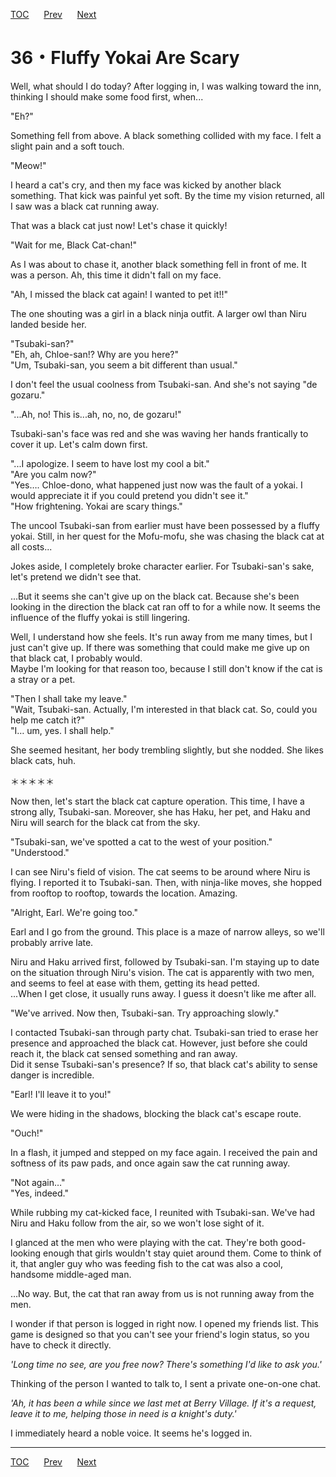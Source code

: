 [TOC](../readme.md)&nbsp;&nbsp;&nbsp;&nbsp;&nbsp;&nbsp;[Prev](Section0035.md)&nbsp;&nbsp;&nbsp;&nbsp;&nbsp;&nbsp;[Next](Section0037.md)



# 36・Fluffy Yokai Are Scary

Well, what should I do today? After logging in, I was walking toward the
inn, thinking I should make some food first, when...  
  
"Eh?"  
  
Something fell from above. A black something collided with my face. I
felt a slight pain and a soft touch.  
  
"Meow!"  
  
I heard a cat's cry, and then my face was kicked by another black
something. That kick was painful yet soft. By the time my vision
returned, all I saw was a black cat running away.  
  
That was a black cat just now! Let's chase it quickly!  
  
"Wait for me, Black Cat-chan!"  
  
As I was about to chase it, another black something fell in front of me.
It was a person. Ah, this time it didn't fall on my face.  
  
"Ah, I missed the black cat again! I wanted to pet it!!"  
  
The one shouting was a girl in a black ninja outfit. A larger owl than
Niru landed beside her.  
  
"Tsubaki-san?"  
"Eh, ah, Chloe-san!? Why are you here?"  
"Um, Tsubaki-san, you seem a bit different than usual."  
  
I don't feel the usual coolness from Tsubaki-san. And she's not saying
"de gozaru."  
  
"...Ah, no! This is...ah, no, no, de gozaru!"  
  
Tsubaki-san's face was red and she was waving her hands frantically to
cover it up. Let's calm down first.  
  
"...I apologize. I seem to have lost my cool a bit."  
"Are you calm now?"  
"Yes…. Chloe-dono, what happened just now was the fault of a yokai. I
would appreciate it if you could pretend you didn't see it."  
"How frightening. Yokai are scary things."  
  
The uncool Tsubaki-san from earlier must have been possessed by a fluffy
yokai. Still, in her quest for the Mofu-mofu, she was chasing the black
cat at all costs...  
  
Jokes aside, I completely broke character earlier. For Tsubaki-san's
sake, let's pretend we didn't see that.  
  
...But it seems she can't give up on the black cat. Because she's been
looking in the direction the black cat ran off to for a while now. It
seems the influence of the fluffy yokai is still lingering.  
  
Well, I understand how she feels. It's run away from me many times, but
I just can't give up. If there was something that could make me give up
on that black cat, I probably would.  
Maybe I'm looking for that reason too, because I still don't know if the
cat is a stray or a pet.  
  
"Then I shall take my leave."  
"Wait, Tsubaki-san. Actually, I'm interested in that black cat. So,
could you help me catch it?"  
"I… um, yes. I shall help."  
  
She seemed hesitant, her body trembling slightly, but she nodded. She
likes black cats, huh.  
  
  
＊＊＊＊＊  
  
  
Now then, let's start the black cat capture operation. This time, I have
a strong ally, Tsubaki-san. Moreover, she has Haku, her pet, and Haku
and Niru will search for the black cat from the sky.  
  
"Tsubaki-san, we've spotted a cat to the west of your position."  
"Understood."  
  
I can see Niru's field of vision. The cat seems to be around where Niru
is flying. I reported it to Tsubaki-san. Then, with ninja-like moves,
she hopped from rooftop to rooftop, towards the location. Amazing.  
  
"Alright, Earl. We're going too."  
  
Earl and I go from the ground. This place is a maze of narrow alleys, so
we'll probably arrive late.  
  
Niru and Haku arrived first, followed by Tsubaki-san. I'm staying up to
date on the situation through Niru's vision. The cat is apparently with
two men, and seems to feel at ease with them, getting its head petted.  
...When I get close, it usually runs away. I guess it doesn't like me
after all.  
  
"We've arrived. Now then, Tsubaki-san. Try approaching slowly."  
  
I contacted Tsubaki-san through party chat. Tsubaki-san tried to erase
her presence and approached the black cat. However, just before she
could reach it, the black cat sensed something and ran away.  
Did it sense Tsubaki-san's presence? If so, that black cat's ability to
sense danger is incredible.  
  
"Earl! I'll leave it to you!"  
  
We were hiding in the shadows, blocking the black cat's escape route.  
  
"Ouch!"  
  
In a flash, it jumped and stepped on my face again. I received the pain
and softness of its paw pads, and once again saw the cat running away.  
  
"Not again…"  
"Yes, indeed."  
  
While rubbing my cat-kicked face, I reunited with Tsubaki-san. We've had
Niru and Haku follow from the air, so we won't lose sight of it.  
  
I glanced at the men who were playing with the cat. They're both
good-looking enough that girls wouldn't stay quiet around them. Come to
think of it, that angler guy who was feeding fish to the cat was also a
cool, handsome middle-aged man.  
  
…No way. But, the cat that ran away from us is not running away from the
men.  
  
I wonder if that person is logged in right now. I opened my friends
list. This game is designed so that you can't see your friend's login
status, so you have to check it directly.  
  
*'Long time no see, are you free now? There's something I'd like to ask
you.'*  
  
Thinking of the person I wanted to talk to, I sent a private one-on-one
chat.  
  
*'Ah, it has been a while since we last met at Berry Village. If it's a
request, leave it to me, helping those in need is a knight's duty.'*  
  
I immediately heard a noble voice. It seems he's logged in.  
  

---
[TOC](../readme.md)&nbsp;&nbsp;&nbsp;&nbsp;&nbsp;&nbsp;[Prev](Section0035.md)&nbsp;&nbsp;&nbsp;&nbsp;&nbsp;&nbsp;[Next](Section0037.md)

